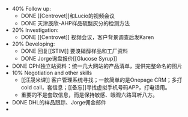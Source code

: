 - 40% Follow up:
	- DONE [[Centrovet]]和Lucio的视频会议
	- DONE 天津辰欣-AHP样品硫酸灰分的检测方法
- 20% Investigation:
	- DONE [[Centrovet]] 视频会议，客户背景调查后发Karen
- 20% Developing:
	- DONE 回复[[STIM]] 要溴硝醇样品和工厂资料
	- DONE Jorge询盘报价[[Glucose Syrup]]
- DONE CPhI独立站资料：统一几大网站的产品清单，提供完整命名的图片
- 10% Negotiation and other skills
	- [[汪晟米课]] 客户管理系统寻找；一款简单的是Onepage CRM；多打cold call，套信息；[[备忘]]寻找虚拟手机号码APP，打电话用。
	- 重要的不是套取信息，而是保持敏感、眼观六路耳听八方。
- DONE DHL的样品跟踪、Jorge佣金邮件
-